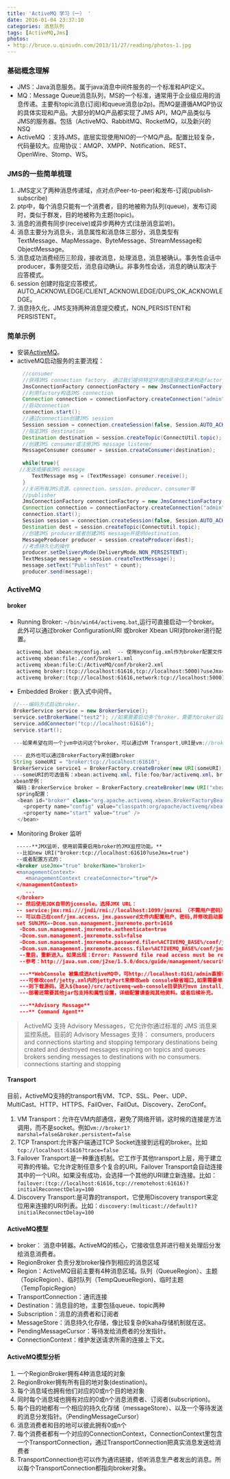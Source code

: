 ```yaml
---
title: 'ActiveMQ 学习（一） '
date: 2016-01-04 23:37:10
categories: 消息队列 
tags: [ActiveMQ,Jms]
photos:
- http://bruce.u.qiniudn.com/2013/11/27/reading/photos-1.jpg
---
```

### 基础概念理解
* JMS：Java消息服务。属于java消息中间件服务的一个标准和API定义。
* MQ：Message Queue消息队列，MS的一个标准，通常用于企业级应用的消息传递。主要有topic消息(订阅)和queue消息(p2p)。而MQ是遵循AMQP协议的具体实现和产品。大部分的MQ产品都实现了JMS API，MQ产品类似与JMS的服务器。包括（ActiveMQ、RabbitMQ、RocketMQ，以及新兴的NSQ
* ActiveMQ ：支持JMS，底层实现使用NIO的一个MQ产品。配置比较复杂，代码量较大。应用协议：AMQP、XMPP、Notification、REST、OpenWire、Stomp、WS。
### JMS的一些简单梳理
1.	JMS定义了两种消息传递域，点对点(Peer-to-peer)和发布-订阅(publish-subscribe)
2.	ptp中，每个消息只能有一个消费者，目的地被称为队列(queue)，发布订阅时，类似于群发，目的地被称为主题(topic)。
3.	消息的消费有同步(receive)或异步两种方式(注册消息监听)。
4.	消息主要分为消息头，消息属性和消息体三部分，消息类型有TextMessage、MapMessage、ByteMessage、StreamMessage和ObjectMessage。
5.	消息成功消费经历三阶段，接收消息，处理消息，消息被确认。事务性会话中producer，事务提交后，消息自动确认。非事务性会话，消息的确认取决于应答模式。
6.	session 创建时指定应答模式，AUTO_ACKNOWLEDGE/CLIENT_ACKNOWLEDGE/DUPS_OK_ACKNOWLEDGE。
7.	消息持久化，JMS支持两种消息提交模式，NON_PERSISTENT和PERSISTENT。
### 简单示例
* 安装[ActiveMQ](http://activemq.apache.org/download.html)。
* activeMQ启动服务的主要流程：
```java
     //consumer
     //获得JMS connection factory. 通过我们提供特定环境的连接信息来构造factory。
     JmsConnectionFactory connectionFactory = new JmsConnectionFactory("amqp://localhost:5672");
     //利用factory构造JMS connection
     Connection connection = connectionFactory.createConnection("admin","password");
     //启动connection
     connection.start();
     //通过connection创建JMS session
     Session session = connection.createSession(false, Session.AUTO_ACKNOWLEDGE);
     //指定JMS destination
     Destination destination = session.createTopic(ConnectUtil.topic);
     //创建JMS consumer或注册JMS message listener
     MessageConsumer consumer = session.createConsumer(destination);
	 
     while(true){
	//发送或接收JMS message
        TextMessage msg = (TextMessage) consumer.receive();
     }
     //关闭所有JMS资源。connection、session、producer、consumer等
     //publisher
     JmsConnectionFactory connectionFactory = new JmsConnectionFactory("amqp://localhost:5672");
     Connection connection = connectionFactory.createConnection("admin","password");
     connection.start();
     Session session = connection.createSession(false, Session.AUTO_ACKNOWLEDGE);
     Destination dest = session.createTopic(ConnectUtil.topic);
     //创建JMS producer或者创建JMS message并提供destination.
     MessageProducer producer = session.createProducer(dest);
     //考虑持久化的操作
     producer.setDeliveryMode(DeliveryMode.NON_PERSISTENT);
     TextMessage message = session.createTextMessage();
     message.setText("PublishTest" + count);
     producer.send(message);

```
### ActiveMQ
#### broker
*	Running Broker: `~/bin/win64/activemq.bat`,运行可直接启动一个broker。此外可以通过broker ConfigurationURI 或broker Xbean URI对broker进行配置。
```xml
   activemq.bat xbean:myconfig.xml  -- 使用myconfig.xml作为broker配置文件来启动broker。
   activemq xbean:file:./conf/broker1.xml
   activemq xbean:file:C:/ActiveMQ/conf/broker2.xml
   activemq broker:(tcp://localhost:61616,tcp://localhost:5000)?useJmx=true
   activemq broker:(tcp://localhost:61616,network:tcp://localhost:5000)?persistent=false
```

*  Embedded Broker : 嵌入式中间件。
```java
  //---编码方式启动broker。
  BrokerService service = new BrokerService();
  service.setBrokerName("test2"); //如果需要启动多个broker，需要为broker设置name
  service.addConnector("tcp://localhost:61616");
  service.start();
  
  ---如果希望在同一个jvm中访问这个broker，可以通过VM Transport,URI是vm://brokeName
  
  --- 此外也可以通过BrokerFactory来创建broker
  String someURI = "broker:tcp://localhost:61610";
  BrokerService service1 = BrokerFactory.createBroker(new URI(someURI));
  ---someURI的可选值有：xbean:activemq.xml、file:foo/bar/activemq.xml、broker://tcp://localhost:61616
  xbean举例： 
   编码：BrokerService broker = BrokerFactory.createBroker(new URI("xbean:com/test/activemq.xml"));
   spring配置：
　　<bean id="broker" class="org.apache.activemq.xbean.BrokerFactoryBean">
  　　<property name="config" value="classpath:org/apache/activemq/xbean/activemq.xml" />
  　　<property name="start" value="true" />
　　</bean> 
```

* Monitoring Broker 监听
```xml
   -----**JMX监听，使用前需要启用broker的JMX监控功能。**
   --比如new URI("broker:tcp://localhost:61610?useJmx=true")
   --或者配置方式的：
   <broker useJmx="true" brokerName="broker1>
   <managementContext>
      <managementContext createConnector="true"/>
   </managementContext>
      ...
   </broker>
   -- 然后使用JDK自带的jconsole。选择JMX URL：
   -- service:jmx:rmi:///jndi/rmi://localhost:1099/jmxrmi （不需用户密码）
   -- 可以自己在conf/jmx.access，jmx.password文件内配置用户、密码,并修改启动脚本。
   set SUNJMX=-Dcom.sun.management.jmxremote.port=1616
	-Dcom.sun.management.jmxremote.authenticate=true
	-Dcom.sun.management.jmxremote.ssl=false
	-Dcom.sun.management.jmxremote.password.file=%ACTIVEMQ_BASE%/conf/jmx.password
	-Dcom.sun.management.jmxremote.access.file=%ACTIVEMQ_BASE%/conf/jmx.access
    --重启，重新进入。如果出现：Error: Password file read access must be restricted:
    --参考：http://java.sun.com/j2se/1.5.0/docs/guide/management/security-windows.html

	---**WebConsole 被集成进ActiveMQ中，可http://localhost:8161/admin直接访问。**
    ---可修改conf/jetty.xml内的jettyPort来修改web console缺省端口,如果需要单独部署web console
	---则下载源码，进入${base}/src/activemq-web-console目录执行mvn install,拿war包部署到webserver中
	---部署还需要其他jar包支持和属性设置，详细配置请查阅其他资料。或者后续补充。	

    ---**Advisory Message**
    ---** Command Agent**
```

> ActiveMQ 支持 Advisory Messages，它允许你通过标准的 JMS 消息来监控系统。目前的 Advisory Messages 支持：
> consumers, producers and connections starting and stopping
> temporary destinations being created and destroyed
> messages expiring on topics and queues
> brokers sending messages to destinations with no consumers.
> connections starting and stopping

#### Transport
目前，ActiveMQ支持的transport有VM、TCP、SSL、Peer、UDP、MultiCast、HTTP、HTTPS、FailOver、FailOut、Discovery、ZeroConf。
1.	VM Transport：允许在VM内部通信，避免了网络开销，这时候的连接是方法调用，而不是socket。例如`vm://broker1?marshal=false&broker.persistent=false`
2.	TCP Transport:允许客户端通过TCP Socket连接到远程的broker。比如`tcp://localhost:61616?trace=false`
3.	Failover Transport:是一种重连机制。它工作于其他transport上层，用于建立可靠的传输。它允许定制任意多个复合的URI。Failover Transport会自动连接其中的一个URI。如果没有成功，会选择一个其他的URI建立新连接。比如：`failover:(tcp://localhost:61616,tcp://remotehost:61616)?initialReconnectDelay=100`
4.	Discovery Transport:是可靠的transport，它使用Discovery transport来定位用来连接的URI列表。比如：`discovery:(multicast://default)?initialReconnectDelay=100`  


#### ActiveMQ模型
* broker： 消息中转器。ActiveMQ的核心，它接收信息并进行相关处理后分发给消息消费者。
* RegionBroker 负责分发broker操作到相应的消息区域
* Region：ActiveMQ目前主要有4种消息区域。队列（QueueRegion）、主题（TopicRegion）、临时队列（TempQueueRegion)、临时主题（TempTopicRegion）
* TransportConnection：通讯连接
* Destination：消息目的地，主要包括queue、topic两种
* Subscription：消息的消费者和订阅者
* MessageStore：消息持久化存储，像比较复杂的kaha存储机制就在这。
* PendingMessageCursor：等待发给消费者的分发指针。
* ConnectionContext：维护发送请求所需的连接上下文。
#### ActiveMQ模型分析
1.	一个RegionBroker拥有4种消息域的对象
2.	RegionBroker拥有所有目的地对象(destination)。
3.	每个消息域也拥有他们对应的0或n个目的地对象
4.	同时每个消息域也拥有对应的0或n个消息消费者、订阅者(subscription)。
5.	每个目的地都有一个相应的持久化存储（messageStore）、以及一个等待发送的消息分发指针。（PendingMessageCursor）
6.	消息消费者和目的地可以彼此拥有0或n个
7.	每个消费者都有一个对应的ConnectionContext，ConnectionContext里包含一个TransportConnection，通过TransportConnection把真实消息发送给消费者
8.	TransportConnection也可以作为通讯链接，侦听消息生产者发出的消息。所以每个TransportConnection都指向broker对象。
